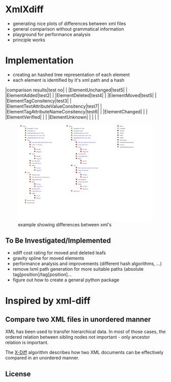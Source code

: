 # XmlXdiff #
 - generating nice plots of differences between xml files
 - general comparison without grammatical information
 - playground for performance analysis
 - principle works
 
# Implementation #
 - creating an hashed tree representation of each element
 - each element is identified by it's xml path and a hash

|comparison results|test no|   |
|ElementUnchanged|test5|   |
|ElementAdded|test2|   |
|ElementDeleted|test4|   |
|ElementMoved|test5|   |
|ElementTagConsitency|test3|   |
|ElementTextAttributeValueConsitency|test7|   |
|ElementTagAttributeNameConsitency|test6|   |
|ElementChanged|   |   |
|ElementVerified|   |   |
|ElementUnknown|   |   |   |   |

<figure>
	<img src="./doc/example_diff_a_b.svg" alt="example svg output">
	<figcaption>example showing differences between xml's</figcaption>
</figure>

## To Be Investigated/Implemented
 - xdiff cost rating for moved and deleted leafs
 - gravity spline for moved elements
 - performance analysis and improvements (different hash algorithms, ...)
 - remove lxml path generation for more suitable paths (absolute tag[position]/tag[position]...
 - figure out how to create a general python package
 
# Inspired by xml-diff #
## Compare two XML files in unordered manner #

XML has been used to transfer hierarchical data. 
In most of those cases, the ordered relation between sibling 
nodes not important - only ancestor relation is important.

The [X-Diff](http://pages.cs.wisc.edu/~yuanwang/xdiff.html) algorithm 
describes how two XML documents can be effectively compared in an unordered
manner.

## License #
